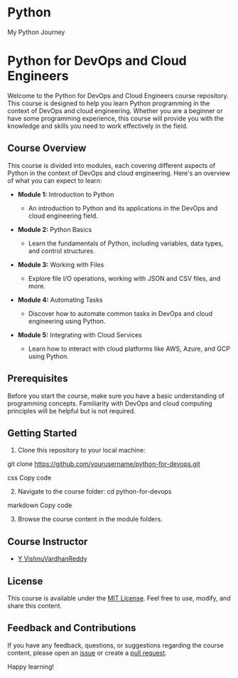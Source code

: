 # Python
My Python Journey 

# Python for DevOps and Cloud Engineers

Welcome to the Python for DevOps and Cloud Engineers course repository. This course is designed to help you learn Python programming in the context of DevOps and cloud engineering. Whether you are a beginner or have some programming experience, this course will provide you with the knowledge and skills you need to work effectively in the field.

## Course Overview

This course is divided into modules, each covering different aspects of Python in the context of DevOps and cloud engineering. Here's an overview of what you can expect to learn:

- **Module 1:** Introduction to Python
  - An introduction to Python and its applications in the DevOps and cloud engineering field.
  
- **Module 2:** Python Basics
  - Learn the fundamentals of Python, including variables, data types, and control structures.
  
- **Module 3:** Working with Files
  - Explore file I/O operations, working with JSON and CSV files, and more.

- **Module 4:** Automating Tasks
  - Discover how to automate common tasks in DevOps and cloud engineering using Python.

- **Module 5:** Integrating with Cloud Services
  - Learn how to interact with cloud platforms like AWS, Azure, and GCP using Python.

## Prerequisites

Before you start the course, make sure you have a basic understanding of programming concepts. Familiarity with DevOps and cloud computing principles will be helpful but is not required.

## Getting Started

1. Clone this repository to your local machine:

git clone https://github.com/yourusername/python-for-devops.git

css
Copy code

2. Navigate to the course folder:
cd python-for-devops

markdown
Copy code

3. Browse the course content in the module folders.

## Course Instructor

- [Y VishnuVardhanReddy](https://github.com/vishnu-sudo/Python.git)

## License

This course is available under the [MIT License](LICENSE.md). Feel free to use, modify, and share this content.

## Feedback and Contributions

If you have any feedback, questions, or suggestions regarding the course content, please open an [issue](https://github.com/vishnu-sudo/Python.git) or create a [pull request](https://github.com/vishnu-sudo/Python.git).

Happy learning!

